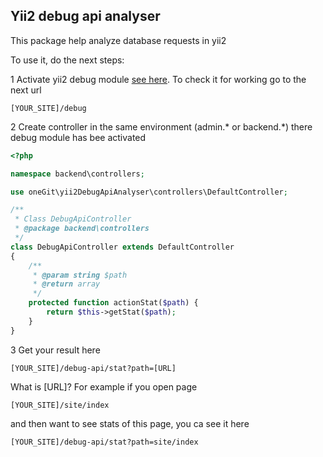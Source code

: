 Yii2 debug api analyser
-----
This package help analyze database requests in yii2

To use it, do the next steps:

1 Activate yii2 debug module [see here](https://www.yiiframework.com/extension/yiisoft/yii2-debug).
To check it for working go to the next url

```
[YOUR_SITE]/debug
```

2 Create controller in the same environment (admin.* or backend.*) there debug module has bee activated

```php
<?php

namespace backend\controllers;

use oneGit\yii2DebugApiAnalyser\controllers\DefaultController;

/**
 * Class DebugApiController
 * @package backend\controllers
 */
class DebugApiController extends DefaultController
{
    /**
     * @param string $path
     * @return array
     */
    protected function actionStat($path) {
        return $this->getStat($path);
    }
}

```
3 Get your result here
```
[YOUR_SITE]/debug-api/stat?path=[URL]
```
What is [URL]? For example if you open page 
```
[YOUR_SITE]/site/index
```
and then want to see stats of this page, you ca see it here

```
[YOUR_SITE]/debug-api/stat?path=site/index
```